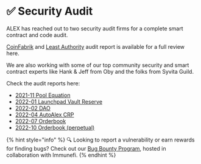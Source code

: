 # ✅ Security Audit

ALEX has reached out to two security audit firms for a complete smart contract and code audit.

[CoinFabrik](https://www.coinfabrik.com/) and [Least Authority](https://leastauthority.com/) audit report is available for a full review here.

We are also working with some of our top community security and smart contract experts like Hank & Jeff from Oby and the folks from Syvita Guild.

Check the audit reports here:

- [2021-11 Pool Equation](https://cdn.alexgo.io/pdf/AlexGo_Audit_202111_Pool_Equation.pdf)
- [2022-01 Launchpad Vault Reserve](https://cdn.alexgo.io/pdf/AlexGo_Audit_202201_Launchpad_Vault_Reserve.pdf)
- [2022-02 DAO](https://cdn.alexgo.io/pdf/AlexGo_Audit_202202_DAO.pdf)
- [2022-04 AutoAlex CRP](https://cdn.alexgo.io/pdf/AlexGo_Audit_202204_Launchpadv1.1_AutoALEX_CRP.pdf)
- [2022-07 Orderbook](https://cdn.alexgo.io/pdf/AlexGo_Audit_20220709-Order_Book_(Spot).pdf)
- [2022-10 Orderbook (perpetual)](https://cdn.alexgo.io/pdf/Alex_Audit_2022-10.pdf)

{% hint style="info" %}
🔍 Looking to report a vulnerability or earn rewards for finding bugs? Check out our [Bug Bounty Program](../developers/bug-bounty.md), hosted in collaboration with Immunefi.
{% endhint %}

